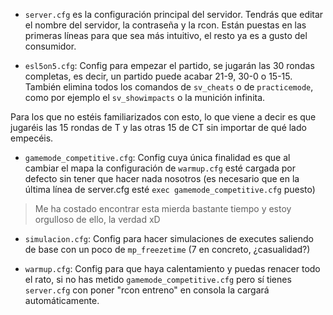 - `server.cfg` es la configuración principal del servidor. Tendrás que editar el nombre del servidor, la contraseña y la rcon. Están puestas en las primeras líneas para que sea más intuitivo, el resto ya es a gusto del consumidor.

- `esl5on5.cfg`: Config para empezar el partido, se jugarán las 30 rondas completas, es decir, un partido puede acabar 21-9, 30-0 o 15-15. También elimina todos los comandos de `sv_cheats` o de `practicemode`, como por ejemplo el `sv_showimpacts` o la munición infinita.

Para los que no estéis familiarizados con esto, lo que viene a decir es que jugaréis las 15 rondas de T y las otras 15 de CT sin importar de qué lado empecéis.

- `gamemode_competitive.cfg`: Config cuya única finalidad es que al cambiar el mapa la configuración de `warmup.cfg` esté cargada por defecto sin tener que hacer nada nosotros (es necesario que en la última línea de server.cfg esté `exec gamemode_competitive.cfg` puesto)

> Me ha costado encontrar esta mierda bastante tiempo y estoy orgulloso de ello, la verdad xD

- `simulacion.cfg`: Config para hacer simulaciones de executes saliendo de base con un poco de `mp_freezetime` (7 en concreto, ¿casualidad?)

- `warmup.cfg`: Config para que haya calentamiento y puedas renacer todo el rato, si no has metido `gamemode_competitive.cfg` pero sí tienes `server.cfg` con poner "rcon entreno" en consola la cargará automáticamente.

